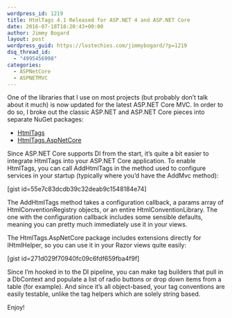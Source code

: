 ```yaml
---
wordpress_id: 1219
title: HtmlTags 4.1 Released for ASP.NET 4 and ASP.NET Core
date: 2016-07-18T18:20:43+00:00
author: Jimmy Bogard
layout: post
wordpress_guid: https://lostechies.com/jimmybogard/?p=1219
dsq_thread_id:
  - "4995456998"
categories:
  - ASPNetCore
  - ASPNETMVC
---
```

One of the libraries that I use on most projects (but probably don’t talk about it much) is now updated for the latest ASP.NET Core MVC. In order to do so, I broke out the classic ASP.NET and ASP.NET Core pieces into separate NuGet packages:

  * [HtmlTags](https://www.nuget.org/packages/HtmlTags/)
  * [HtmlTags.AspNetCore](https://www.nuget.org/packages/htmltags.aspnetcore)

Since ASP.NET Core supports DI from the start, it’s quite a bit easier to integrate HtmlTags into your ASP.NET Core application. To enable HtmlTags, you can call AddHtmlTags in the method used to configure services in your startup (typically where you’d have the AddMvc method):

[gist id=55e7c83dcdb39c32deab9c1548184e74]

The AddHtmlTags method takes a configuration callback, a params array of HtmlConventionRegistry objects, or an entire HtmlConventionLibrary. The one with the configuration callback includes some sensible defaults, meaning you can pretty much immediately use it in your views.

The HtmlTags.AspNetCore package includes extensions directly for IHtmlHelper, so you can use it in your Razor views quite easily:

[gist id=271d029f70940fc09c6fdf659fba4f9f]

Since I’m hooked in to the DI pipeline, you can make tag builders that pull in a DbContext and populate a list of radio buttons or drop down items from a table (for example). And since it’s all object-based, your tag conventions are easily testable, unlike the tag helpers which are solely string based.

Enjoy!